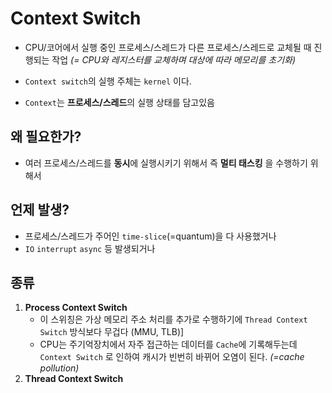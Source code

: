 # Context Switch

- CPU/코어에서 실행 중인 프로세스/스레드가 다른 프로세스/스레드로 교체될 때 진행되는 작업 *(= CPU와 레지스터를 교체하며 대상에 따라 메모리를 초기화)*

- `Context switch`의 실행 주체는 `kernel` 이다.

- `Context`는 **프로세스/스레드**의 실행 상태를 담고있음

  

## 왜 필요한가?

- 여러 프로세스/스레드를 **동시**에 실행시키기 위해서 즉 **멀티 태스킹** 을 수행하기 위해서



## 언제 발생?

- 프로세스/스레드가 주어인 `time-slice`(=quantum)을 다 사용했거나
- `IO` `interrupt` `async` 등 발생되거나



## 종류

1. **Process Context Switch**
   - 이 스위칭은 가상 메모리 주소 처리를 추가로 수행하기에 `Thread Context Switch` 방식보다 무겁다 (MMU, TLB)]
   - CPU는 주기억장치에서 자주 접근하는 데이터를 `Cache`에 기록해두는데 `Context Switch` 로 인하여 캐시가 빈번히 바뀌어 오염이 된다. *(=cache pollution)*
2. **Thread Context Switch**
